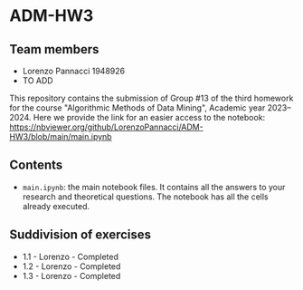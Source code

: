 # ADM-HW3

## Team members
* Lorenzo Pannacci 1948926
* TO ADD

This repository contains the submission of Group #13 of the third homework for the course "Algorithmic Methods of Data Mining", Academic year 2023–2024.
Here we provide the link for an easier access to the notebook: https://nbviewer.org/github/LorenzoPannacci/ADM-HW3/blob/main/main.ipynb

## Contents

* `main.ipynb`: the main notebook files. It contains all the answers to your research and theoretical questions. The notebook has all the cells already executed.

## Suddivision of exercises

* 1.1 - Lorenzo - Completed
* 1.2 - Lorenzo - Completed
* 1.3 - Lorenzo - Completed
